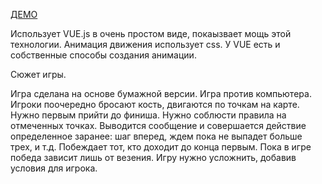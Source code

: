 
[ДЕМО](http://fmap.ru/games/trolly)

Использует VUE.js в очень простом виде, покаызвает мощь этой технологии.
Анимация движения использует css. У VUE есть и собственные способы создания анимации.



Сюжет игры.

Игра сделана на основе бумажной версии. Игра против компьютера. Игроки поочередно бросают кость,
двигаются по точкам на карте. Нужно первым прийти до финиша.
Нужно соблюсти правила на отмеченных точках. Выводится сообщение и совершается действие
определенное заранее: шаг вперед, ждем пока не выпадет больше трех, и т.д.
Побеждает тот, кто доходит до конца первым.
Пока в игре победа зависит лишь от везения. Игру нужно усложнить, добавив условия для игрока.





